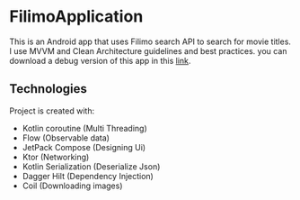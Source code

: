 # FilimoApplication
This is an Android app that uses Filimo search API to search for movie titles. I use MVVM and Clean Architecture guidelines and best practices.
you can download a debug version of this app in this [link](https://github.com/IBit-Company/FilimoApplication/blob/master/Filimo%20App.zip).

## Technologies
Project is created with:
* Kotlin coroutine (Multi Threading)
* Flow (Observable data)
* JetPack Compose (Designing Ui) 
* Ktor (Networking)
* Kotlin Serialization (Deserialize Json)
* Dagger Hilt (Dependency Injection)
* Coil (Downloading images)
